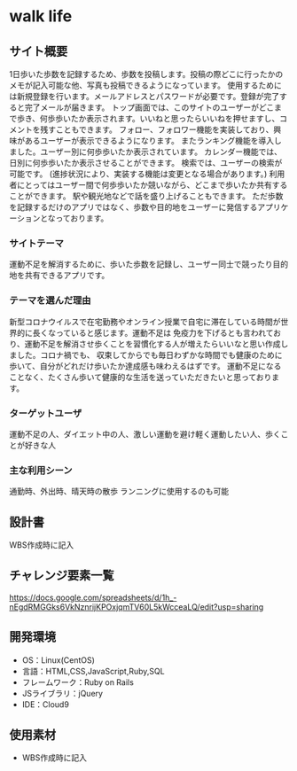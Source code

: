 # walk life

## サイト概要
1日歩いた歩数を記録するため、歩数を投稿します。投稿の際どこに行ったかのメモが記入可能な他、写真も投稿できるようになっています。
使用するためには新規登録を行います。メールアドレスとパスワードが必要です。登録が完了すると完了メールが届きます。
トップ画面では、このサイトのユーザーがどこまで歩き、何歩歩いたか表示されます。いいねと思ったらいいねを押せますし、コメントを残すこともできます。
フォロー、フォロワー機能を実装しており、興味があるユーザーが表示できるようになります。
またランキング機能を導入しました。ユーザー別に何歩歩いたか表示されています。
カレンダー機能では、日別に何歩歩いたか表示させることができます。
検索では、ユーザーの検索が可能です。
(進捗状況により、実装する機能は変更となる場合があります。)
利用者にとってはユーザー間で何歩歩いたか競いながら、どこまで歩いたか共有することができます。
駅や観光地などで話を盛り上げることもできます。
ただ歩数を記録するだけのアプリではなく、歩数や目的地をユーザーに発信するアプリケーションとなっております。

### サイトテーマ
運動不足を解消するために、歩いた歩数を記録し、ユーザー同士で競ったり目的地を共有できるアプリです。

### テーマを選んだ理由
新型コロナウイルスで在宅勤務やオンライン授業で自宅に滞在している時間が世界的に長くなっていると感じます。運動不足は
免疫力を下げるとも言われており、運動不足を解消させ歩くことを習慣化する人が増えたらいいなと思い作成しました。コロナ禍でも、
収束してからでも毎日わずかな時間でも健康のために歩いて、自分がどれだけ歩いたか達成感も味わえるはずです。
運動不足になることなく、たくさん歩いて健康的な生活を送っていただきたいと思っております。

### ターゲットユーザ
運動不足の人、ダイエット中の人、激しい運動を避け軽く運動したい人、歩くことが好きな人

### 主な利用シーン
通勤時、外出時、晴天時の散歩
ランニングに使用するのも可能

## 設計書
WBS作成時に記入

## チャレンジ要素一覧
https://docs.google.com/spreadsheets/d/1h_-nEgdRMGGks6VkNznrijKPOxjqmTV60L5kWcceaLQ/edit?usp=sharing

## 開発環境
- OS：Linux(CentOS)
- 言語：HTML,CSS,JavaScript,Ruby,SQL
- フレームワーク：Ruby on Rails
- JSライブラリ：jQuery
- IDE：Cloud9

## 使用素材
- WBS作成時に記入